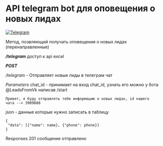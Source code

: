 # API telegram bot для оповещения о новых лидах

[![Telegram](https://img.shields.io/badge/-Telegram-141130?style=for-the-badge&logo=Telegram)]( https://t.me/LeadsFromVkBot)

Метод, позвляющий получать оповещения о новых лидах (перенаправленные)


***/telegram*** доступ к api excel

___POST___

_/telegram_ - Отправляет новые лиды в телеграм чат

*Parameters*
chat_id - принимает на вход chat_id, узнать его можно у бота @LeadsFromVk написав /start

```
Привет, я буду отправлять тебе информацию о новых лидах, id нашего чата --> 3909888
```

json - данные которые нужно записать в таблицу

```
{
 "data": [{"name": name}, {"phone": phone}]
}
```


Responses 201 сообщение отправлено

